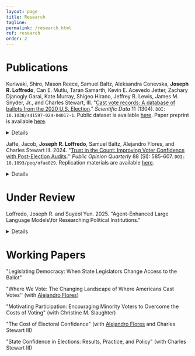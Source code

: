 ```yaml
---
layout: page
title: Research
tagline:
permalink: /research.html
ref: research
order: 2
---
```

# Publications
Kuriwaki, Shiro, Mason Reece, Samuel Baltz, Aleksandra Conevska, **Joseph R. Loffredo**, Can E. Mutlu, Taran Samarth, Kevin E. Acevedo Jetter, Zachary Djanogly Garai, Kate Murray, Shigeo Hirano, Jeffrey B. Lewis, James M. Snyder, Jr., and Charles  Stewart, III. "[Cast vote records: A database of ballots from the 2020 U.S. Election](https://doi.org/10.1038/s41597-024-04017-1)." *Scientific Data* 11 (1304). `DOI: 10.1038/s41597-024-04017-1`. Public dataset is available [here](https://doi.org/10.7910/DVN/PQQ3KV). Paper preprint is available [here](https://arxiv.org/abs/2411.05020).<details style="cursor: pointer;">**Abstract**: Ballots are the core records of elections. Electronic records of actual ballots cast (cast vote records) are available to the public in some jurisdictions. However, they have been released in a variety of formats and have not been independently evaluated. Here we introduce a database of cast vote records from the 2020 U.S. general election. We downloaded publicly available unstandardized cast vote records, standardized them into a multi-state database, and extensively compared their totals to certified election results. Our release includes vote records for President, Governor, U.S. Senate and House, and state upper and lower chambers, covering 42.7 million voters in 20 states who voted for more than 2,200 candidates. This database serves as a uniquely granular administrative dataset for studying voting behavior and election administration. Using this data, we show that in battleground states, 1.9 percent of solid Republicans (as defined by their congressional and state legislative voting) in our database split their ticket for Joe Biden, while 1.2 percent of solid Democrats split their ticket for Donald Trump.</details>

Jaffe, Jacob, **Joseph R. Loffredo**, Samuel Baltz, Alejandro Flores, and Charles Stewart III. 2024. "[Trust in the Count: Improving Voter Confidence with Post-Election Audits](https://doi.org/10.1093/poq/nfae029).'' *Public Opinion Quarterly* 88 (SI): 585-607. `DOI: 10.1093/poq/nfae029`. Replication materials are available [here](https://osf.io/xdn89/).<details style="cursor: pointer;">**Abstract**: Post-election audits are thought to bolster voter confidence in elections, but it is unclear which aspects of audits drive public trust. Using pre-registered vignette and conjoint survey experiments administered by YouGov on a sample of 2,000 American respondents, we find that how an audit is conducted is more important than what an audit finds. Structural features of audits, like who conducts it and how its results are announced, turn out to be more consequential to voter evaluations of election results than the actual discrepancy found. Moreover, while Democrats and Republicans have increasingly divided views of the state of democracy in the United States, they are similarly receptive to information presented about audits, and largely agree that audits are effective tools for detecting errors in vote counting. Our findings thus reinforce the expectation that audits do increase voter trust and suggest that election administrators can strengthen voter confidence by making audits as transparent as possible. </details>

# Under Review
Loffredo, Joseph R. and Suyeol Yun. 2025. "Agent-Enhanced Large Language Models\\for Researching Political Institutions."<details style="cursor: pointer;">**Abstract**: The applications of Large Language Models (LLMs) in political science are rapidly expanding. This paper demonstrates how LLMs, when augmented with predefined functions and specialized tools, can serve as dynamic agents capable of streamlining tasks such as data collection, preprocessing, and analysis. Central to this approach is Agentic RAG, which equips LLMs with action-calling capabilities for interaction with external knowledge bases. Beyond information retrieval, LLM agents incorporate modular tools for tasks like document summarization, transcript coding, qualitative variable classification, and statistical modeling, enabling adaptability across diverse research contexts. To demonstrate the potential of this approach, we introduce CongressRA, an LLM agent designed to support scholars studying the U.S. Congress. Through this example, we highlight how LLM agents can reduce the costs of replicating, testing, and extending empirical research using the domain-specific data that drives the study of political institutions. </details>

# Working Papers
"Legislating Democracy: When State Legislators Change Access to the Ballot"

"Where We Vote: The Changing Landscape of Where Americans Cast Votes'' (with [Alejandro Flores](https://a-flores.com))

"Motivating Participation: Encouraging Minority Voters to Overcome the Costs of Voting" (with Christine M. Slaughter)

"The Cost of Electoral Confidence" (with [Alejandro Flores](https://a-flores.com) and Charles Stewart III)

"State Confidence in Elections: Results, Practice, and Policy" (with Charles Stewart III) 